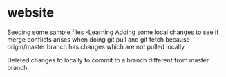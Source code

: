 # website
Seeding some sample files -Learning
Adding some local changes to see if merge conflicts arises when doing git pull and git fetch because origin/master branch has changes which are not pulled locally 

Deleted changes to locally to commit to a branch different from master branch.